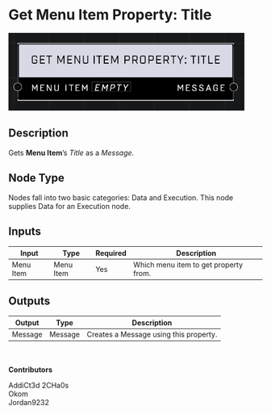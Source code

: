 # Get Menu Item Property: Title
![](../../../.gitbook/assets/get-menu-item-property-title.png)
## Description
Gets **Menu Item**’s _Title_ as a _Message_.  

## Node Type
Nodes fall into two basic categories: Data and Execution. This node supplies Data for an Execution node.

## Inputs
| Input | Type | Required | Description |
|------------------|------------------|----------|--------------------------------------------------------------|
| Menu Item | Menu Item | Yes | Which menu item to get property from. |

## Outputs
| Output | Type | Description |
|------------------|------------------|--------------------------------------------------------------|
| Message | Message | Creates a Message using this property. |

\
\
**Contributors**

AddiCt3d 2CHa0s \
Okom \
Jordan9232